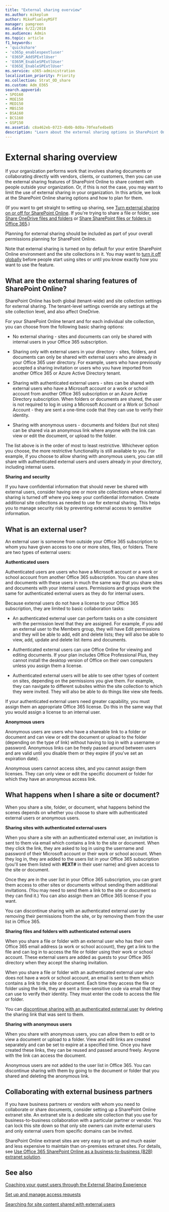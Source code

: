 ```yaml
---
title: "External sharing overview"
ms.author: mikeplum
author: MikePlumleyMSFT
manager: pamgreen
ms.date: 6/22/2018
ms.audience: Admin
ms.topic: article
f1_keywords:
- 'quickshare'
- 'o365p_enablespextluser'
- 'O365P_AddSPExtlUser'
- 'O365M_EnableSPExtlUser'
- 'O365E_EnableSPExtlUser'
ms.service: o365-administration
localization_priority: Priority
ms.collection: Strat_OD_share
ms.custom: Adm_O365
search.appverid:
- SPO160
- MOE150
- MED150
- MBS150
- BSA160
- BCS160
- GSP150
ms.assetid: c8a462eb-0723-4b0b-8d0a-70feafe4be85
description: "Learn about the external sharing options in SharePoint Online."
---
```


# External sharing overview

If your organization performs work that involves sharing documents or collaborating directly with vendors, clients, or customers, then you can use the external sharing features of SharePoint Online to share content with people outside your organization. Or, if this is not the case, you may want to limit the use of external sharing in your organization. In this article, we look at the SharePoint Online sharing options and how to plan for them.
  
(If you want to get straight to setting up sharing, see [Turn external sharing on or off for SharePoint Online](turn-external-sharing-on-or-off.md). If you're trying to share a file or folder, see [Share OneDrive files and folders](https://support.office.com/article/9fcc2f7d-de0c-4cec-93b0-a82024800c07) or [Share SharePoint files or folders in Office 365](https://support.office.com/article/1fe37332-0f9a-4719-970e-d2578da4941c).)
  
Planning for external sharing should be included as part of your overall permissions planning for SharePoint Online.
  
Note that external sharing is turned on by default for your entire SharePoint Online environment and the site collections in it. You may want to [turn it off globally](turn-external-sharing-on-or-off.md) before people start using sites or until you know exactly how you want to use the feature. 
  
## What are the external sharing features of SharePoint Online?

SharePoint Online has both global (tenant-wide) and site collection settings for external sharing. The tenant-level settings override any settings at the site collection level, and also affect OneDrive.
  
For your SharePoint Online tenant and for each individual site collection, you can choose from the following basic sharing options:
  
- No external sharing - sites and documents can only be shared with internal users in your Office 365 subscription.
    
- Sharing only with external users in your directory - sites, folders, and documents can only be shared with external users who are already in your Office 365 user directory. For example, users who have previously accepted a sharing invitation or users who you have imported from another Office 365 or Azure Active Directory tenant.
    
- Sharing with authenticated external users - sites can be shared with external users who have a Microsoft account or a work or school account from another Office 365 subscription or an Azure Active Directory subscription. When folders or documents are shared, the user is not required to log in using a Microsoft Account or a Work or School Account - they are sent a one-time code that they can use to verify their identity.
    
- Sharing with anonymous users - documents and folders (but not sites) can be shared via an anonymous link where anyone with the link can view or edit the document, or upload to the folder.
    
The list above is in the order of most to least restrictive. Whichever option you choose, the more restrictive functionality is still available to you. For example, if you choose to allow sharing with anonymous users, you can still share with authenticated external users and users already in your directory, including internal users.
  
 **Sharing and security**
  
If you have confidential information that should never be shared with external users, consider having one or more site collections where external sharing is turned off where you keep your confidential information. Create additional site collections as needed to use for external sharing. This helps you to manage security risk by preventing external access to sensitive information.
  
## What is an external user?

An external user is someone from outside your Office 365 subscription to whom you have given access to one or more sites, files, or folders. There are two types of external users:
  
 **Authenticated users**
  
Authenticated users are users who have a Microsoft account or a work or school account from another Office 365 subscription. You can share sites and documents with these users in much the same way that you share sites and documents with your internal users. Permissions and groups work the same for authenticated external users as they do for internal users.
  
Because external users do not have a license to your Office 365 subscription, they are limited to basic collaboration tasks:
  
- An authenticated external user can perform tasks on a site consistent with the permission level that they are assigned. For example, if you add an external user to the Members group, they will have Edit permissions and they will be able to add, edit and delete lists; they will also be able to view, add, update and delete list items and documents.
    
- Authenticated external users can use Office Online for viewing and editing documents. If your plan includes Office Professional Plus, they cannot install the desktop version of Office on their own computers unless you assign them a license.
    
- Authenticated external users will be able to see other types of content on sites, depending on the permissions you give them. For example, they can navigate to different subsites within the site collection to which they were invited. They will also be able to do things like view site feeds.
    
If your authenticated external users need greater capability, you must assign them an appropriate Office 365 license. Do this in the same way that you would assign a license to an internal user.
  
 **Anonymous users**
  
Anonymous users are users who have a shareable link to a folder or document and can view or edit the document or upload to the folder (depending on the type of link) without having to log in with a username or password. Anonymous links can be freely passed around between users and are valid until you disable them or they expire (if you've set an expiration date).
  
Anonymous users cannot access sites, and you cannot assign them licenses. They can only view or edit the specific document or folder for which they have an anonymous access link.
  
## What happens when I share a site or document?

When you share a site, folder, or document, what happens behind the scenes depends on whether you choose to share with authenticated external users or anonymous users.
  
 **Sharing sites with authenticated external users**
  
When you share a site with an authenticated external user, an invitation is sent to them via email which contains a link to the site or document. When they click the link, they are asked to log in using the username and password of their Microsoft account or their work or school account. When they log in, they are added to the users list in your Office 365 subscription (you'll see them listed with **#EXT#** in their user name) and given access to the site or document. 
  
Once they are in the user list in your Office 365 subscription, you can grant them access to other sites or documents without sending them additional invitations. (You may need to send them a link to the site or document so they can find it.) You can also assign them an Office 365 license if you want.
  
You can discontinue sharing with an authenticated external user by removing their permissions from the site, or by removing them from the user list in Office 365.
  
 **Sharing files and folders with authenticated external users**
  
When you share a file or folder with an external user who has their own Office 365 email address (a work or school account), they get a link to the file and can log in to access the file or folder using their work or school account. These external users are added as guests to your Office 365 directory when they accept the sharing invitation.
  
When you share a file or folder with an authenticated external user who does not have a work or school account, an email is sent to them which contains a link to the site or document. Each time they access the file or folder using the link, they are sent a time-sensitive code via email that they can use to verify their identity. They must enter the code to access the file or folder.
  
You can [discontinue sharing with an authenticated external user](https://support.office.com/article/0a36470f-d7fe-40a0-bd74-0ac6c1e13323) by deleting the sharing link that was sent to them. 
  
 **Sharing with anonymous users**
  
When you share with anonymous users, you can allow them to edit or to view a document or upload to a folder. View and edit links are created separately and can be set to expire at a specified time. Once you have created these links, they can be reused and passed around freely. Anyone with the link can access the document.
  
Anonymous users are not added to the user list in Office 365. You can discontinue sharing with them by going to the document or folder that you shared and deleting the anonymous link.
  
## Collaborating with external business partners

If you have business partners or vendors with whom you need to collaborate or share documents, consider setting up a SharePoint Online extranet site. An extranet site is a dedicate site collection that you use for business-to-business collaboration with a particular partner or vendor. You can lock this site down so that only site owners can invite external users and only external users from specific domains can be invited.
  
SharePoint Online extranet sites are very easy to set up and much easier and less expensive to maintain than on-premises extranet sites. For details, see [Use Office 365 SharePoint Online as a business-to-business (B2B) extranet solution](create-a-b2b-extranet.md).
  
## See also

[Coaching your guest users through the External Sharing Experience](https://techcommunity.microsoft.com/t5/SharePoint-Support-Blog/Coaching-your-guest-users-through-the-External-Sharing/ba-p/182739)
  
[Set up and manage access requests](https://support.office.com/article/94b26e0b-2822-49d4-929a-8455698654b3)
  
[Searching for site content shared with external users](https://go.microsoft.com/fwlink/?LinkId=620778)


